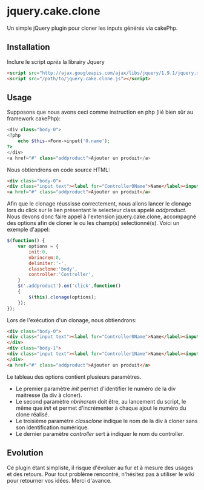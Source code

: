 # jquery.cake.clone

Un simple jQuery plugin pour cloner les inputs générés via cakePhp.

## Installation

Inclure le script *après* la librairy Jquery

```html
<script src="http://ajax.googleapis.com/ajax/libs/jquery/1.9.1/jquery.min.js"></script>
<script src="/path/to/jquery.cake.clone.js"></script>

```

## Usage

Supposons que nous avons ceci comme instruction en php (lié bien sûr au framework cakePhp):

```php
<div class="body-0">
<?php 
	echo $this->Form->input('0.name');
?>
</div>
<a href="#" class="addproduct">Ajouter un produit</a>

```

Nous obtiendrons en code source HTML:

```html
<div class="body-0">
<div class="input text"><label for="Controller0Name">Name</label><input name="data[Controller][0][name]" type="text" id="Controller0Name"/></div></div>
<a href="#" class="addproduct">Ajouter un produit</a>

```

Afin que le clonage réussisse correctement, nous allons lancer le clonage lors du click sur le lien présentant le selecteur class appelé *addproduct*. Nous devons donc faire appel à l'extension jquery.cake.clone, accompagné des options afin de cloner le ou les champ(s) selectionné(s).
Voici un exemple d'appel:

```javascript
$(function() {
	var options = {
    	init:0,
    	nbrincrem:0,
    	delimiter:'-',
    	classclone:'body',
    	controller:'Controller',
  	}
	$('.addproduct').on('click',function()
	{
		$(this).clonage(options);
	});
});

```

Lors de l'exécution d'un clonage, nous obtiendrons:
```html
<div class="body-0">
<div class="input text"><label for="Controller0Name">Name</label><input name="data[Controller][0][name]" type="text" id="0Name"/></div>
</div>
<div class="body-1">
<div class="input text"><label for="Controller1Name">Name</label><input name="data[Controller][1][name]" type="text" id="Controller1Name"/></div>
</div>
<a href="#" class="addproduct">Ajouter un produit</a>

````

Le tableau des options contient plusieurs paramètres.
* Le premier paramètre *init* permet d'identifier le numéro de la div maitresse (la div à cloner).
* Le second paramètre *nbrincrem* doit être, au lancement du script, le même que *init* et permet d'incrémenter à chaque ajout le numéro du clone réalisé.
* Le troisième paramètre *classclone* indique le nom de la div à cloner sans son identification numérique.
* Le dernier paramètre *controller* sert à indiquer le nom du controller.

## Evolution

Ce plugin étant simpliste, il risque d'évoluer au fur et à mesure des usages et des retours.
Pour tout problème rencontré, n'hésitez pas à utiliser le wiki pour retourner vos idées.
Merci d'avance.

